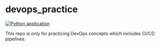 # devops_practice

[![Python application](https://github.com/MuhamamdShehzad/devops_practice/actions/workflows/python-app.yml/badge.svg?event=push)](https://github.com/MuhamamdShehzad/devops_practice/actions/workflows/python-app.yml)

This repo is only for practicing DevOps concepts which includes CI/CD pipelines.
